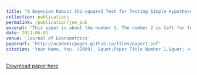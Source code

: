 ```yaml
---
title: "A Bayesian Robust Chi-squared Test for Testing Simple Hypotheses"
collection: publications
permalink: /publication/joe_pub
excerpt: 'This paper is about the number 1. The number 2 is left for future work.'
date: 2021-06-01
venue: 'Journal of Econometrics'
paperurl: 'http://academicpages.github.io/files/paper1.pdf'
citation: 'Your Name, You. (2009). &quot;Paper Title Number 1.&quot; <i>Journal 1</i>. 1(1).'
---
```


[Download paper here](https://www.sciencedirect.com/science/article/abs/pii/S0304407620303018)

